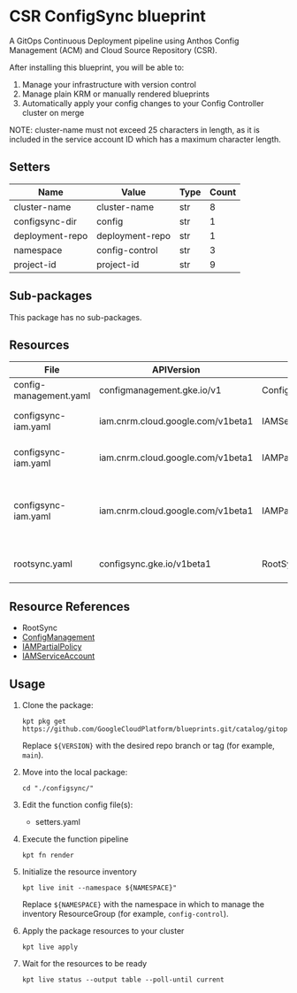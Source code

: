 <!-- BEGINNING OF PRE-COMMIT-BLUEPRINT DOCS HOOK:TITLE -->
# CSR ConfigSync blueprint


<!-- END OF PRE-COMMIT-BLUEPRINT DOCS HOOK:TITLE -->
<!-- BEGINNING OF PRE-COMMIT-BLUEPRINT DOCS HOOK:BODY -->
A GitOps Continuous Deployment pipeline using Anthos Config Management (ACM)
and Cloud Source Repository (CSR).

After installing this blueprint, you will be able to:

1.  Manage your infrastructure with version control
2.  Manage plain KRM or manually rendered blueprints
3.  Automatically apply your config changes to your Config Controller
    cluster on merge

NOTE: cluster-name must not exceed 25 characters in length, as it is
included in the service account ID which has a maximum character length.

## Setters

|      Name       |      Value      | Type | Count |
|-----------------|-----------------|------|-------|
| cluster-name    | cluster-name    | str  |     8 |
| configsync-dir  | config          | str  |     1 |
| deployment-repo | deployment-repo | str  |     1 |
| namespace       | config-control  | str  |     3 |
| project-id      | project-id      | str  |     9 |

## Sub-packages

This package has no sub-packages.

## Resources

|          File          |            APIVersion             |       Kind        |                    Name                    |        Namespace         |
|------------------------|-----------------------------------|-------------------|--------------------------------------------|--------------------------|
| config-management.yaml | configmanagement.gke.io/v1        | ConfigManagement  | config-management                          |                          |
| configsync-iam.yaml    | iam.cnrm.cloud.google.com/v1beta1 | IAMServiceAccount | sync-cluster-name                          | config-control           |
| configsync-iam.yaml    | iam.cnrm.cloud.google.com/v1beta1 | IAMPartialPolicy  | sync-cluster-name                          | config-control           |
| configsync-iam.yaml    | iam.cnrm.cloud.google.com/v1beta1 | IAMPartialPolicy  | source-reader-sync-cluster-name-project-id | config-control           |
| rootsync.yaml          | configsync.gke.io/v1beta1         | RootSync          | root-sync                                  | config-management-system |

## Resource References

- RootSync
- [ConfigManagement](https://cloud.google.com/anthos-config-management/docs/configmanagement-fields)
- [IAMPartialPolicy](https://cloud.google.com/config-connector/docs/reference/resource-docs/iam/iampartialpolicy)
- [IAMServiceAccount](https://cloud.google.com/config-connector/docs/reference/resource-docs/iam/iamserviceaccount)

## Usage

1.  Clone the package:
    ```shell
    kpt pkg get https://github.com/GoogleCloudPlatform/blueprints.git/catalog/gitops/configsync@${VERSION}
    ```
    Replace `${VERSION}` with the desired repo branch or tag
    (for example, `main`).

1.  Move into the local package:
    ```shell
    cd "./configsync/"
    ```

1.  Edit the function config file(s):
    - setters.yaml

1.  Execute the function pipeline
    ```shell
    kpt fn render
    ```

1.  Initialize the resource inventory
    ```shell
    kpt live init --namespace ${NAMESPACE}"
    ```
    Replace `${NAMESPACE}` with the namespace in which to manage
    the inventory ResourceGroup (for example, `config-control`).

1.  Apply the package resources to your cluster
    ```shell
    kpt live apply
    ```

1.  Wait for the resources to be ready
    ```shell
    kpt live status --output table --poll-until current
    ```

<!-- END OF PRE-COMMIT-BLUEPRINT DOCS HOOK:BODY -->
